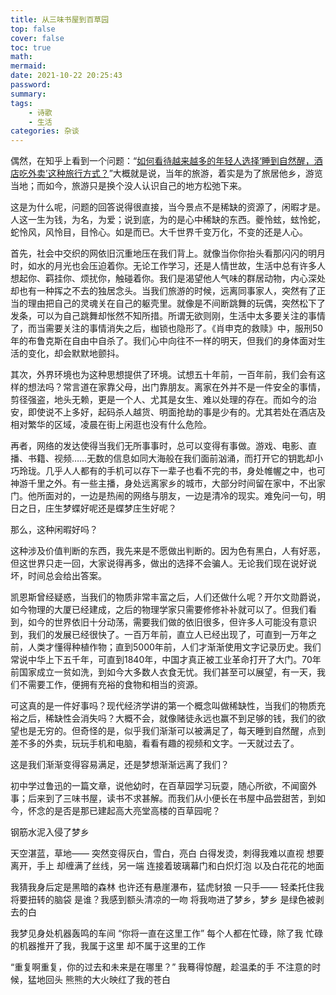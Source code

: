 ```yaml
---
title: 从三味书屋到百草园
top: false
cover: false
toc: true
math:
mermaid:
date: 2021-10-22 20:25:43
password:
summary:
tags:
    - 诗歌
    - 生活
categories: 杂谈
---
```


偶然，在知乎上看到一个问题：“[如何看待越来越多的年轻人选择‘睡到自然醒，酒店吃外卖’这种旅行方式？](https://www.zhihu.com/question/439200189)”大概就是说，当年的旅游，着实是为了旅居他乡，游览当地；而如今，旅游只是换个没人认识自己的地方松弛下来。

这是为什么呢，问题的回答说得很直接，当今景点不是稀缺的资源了，闲暇才是。人这一生为钱，为名，为爱；说到底，为的是心中稀缺的东西。夔怜蚿，蚿怜蛇，蛇怜风，风怜目，目怜心。如是而已。大千世界千变万化，不变的还是人心。

首先，社会中交织的网依旧沉重地压在我们背上。就像当你你抬头看那闪闪的明月时，如水的月光也会压迫着你。无论工作学习，还是人情世故，生活中总有许多人想起你、羁挂你、烦扰你，触碰着你。我们是渴望他人气味的群居动物，内心深处却也有一种挥之不去的独居念头。当我们旅游的时候，远离同事家人，突然有了正当的理由把自己的灵魂关在自己的躯壳里。就像是不间断跳舞的玩偶，突然松下了发条，可以为自己跳舞却怅然不知所措。所谓无欲则刚，生活中太多要关注的事情了，而当需要关注的事情消失之后，枷锁也隐形了。《肖申克的救赎》中，服刑50年的布鲁克斯在自由中自杀了。我们心中向往不一样的明天，但我们的身体面对生活的变化，却会默默地颤抖。

其次，外界环境也为这种思想提供了环境。试想五十年前，一百年前，我们会有这样的想法吗？常言道在家靠父母，出门靠朋友。离家在外并不是一件安全的事情，剪径强盗，地头无赖，更是一个人、尤其是女生、难以处理的存在。而如今的治安，即使说不上多好，起码杀人越货、明面抢劫的事是少有的。尤其若处在酒店及相对繁华的区域，凌晨在街上闲逛也没有什么危险。

再者，网络的发达使得当我们无所事事时，总可以变得有事做。游戏、电影、直播、书籍、视频……无数的信息如同大海般在我们面前汹涌，而打开它的钥匙却小巧玲珑。几乎人人都有的手机可以存下一辈子也看不完的书，身处帷幄之中，也可神游千里之外。有一些主播，身处远离家乡的城市，大部分时间留在家中，不出家门。他所面对的，一边是热闹的网络与朋友，一边是清冷的现实。难免问一句，明日之日，庄生梦蝶好呢还是蝶梦庄生好呢？

那么，这种闲暇好吗？

这种涉及价值判断的东西，我先来是不愿做出判断的。因为色有黑白，人有好恶，但这世界只走一回，大家说得再多，做出的选择不会骗人。无论我们现在说好说坏，时间总会给出答案。

凯恩斯曾经疑惑，当我们的物质非常丰富之后，人们还做什么呢？开尔文勋爵说，如今物理的大厦已经建成，之后的物理学家只需要修修补补就可以了。但我们看到，如今的世界依旧十分动荡，需要我们做的依旧很多，但许多人可能没有意识到，我们的发展已经很快了。一百万年前，直立人已经出现了，可直到一万年之前，人类才懂得种植作物；直到5000年前，人们才渐渐使用文字记录历史。我们常说中华上下五千年，可直到1840年，中国才真正被工业革命打开了大门。70年前国家成立一贫如洗，到如今大多数人衣食无忧。我们甚至可以展望，有一天，我们不需要工作，便拥有充裕的食物和相当的资源。

可这真的是一件好事吗？现代经济学讲的第一个概念叫做稀缺性，当我们的物质充裕之后，稀缺性会消失吗？大概不会，就像赌徒永远也赢不到足够的钱，我们的欲望也是无穷的。但奇怪的是，似乎我们渐渐可以被满足了，每天睡到自然醒，点到差不多的外卖，玩玩手机和电脑，看看有趣的视频和文字。一天就过去了。

这是我们渐渐变得容易满足，还是梦想渐渐远离了我们？

初中学过鲁迅的一篇文章，说他幼时，在百草园学习玩耍，随心所欲，不闻窗外事；后来到了三味书屋，读书不求甚解。而我们从小便长在书屋中品尝甜苦，到如今，怀念的是否是那已建起高大亮堂高楼的百草园呢？

钢筋水泥入侵了梦乡

天空湛蓝，草地——
突然变得灰白，雪白，亮白
白得发烫，刺得我难以直视
想要离开，手上
却缠满了丝线，另一端
连接着玻璃幕门和白炽灯泡
以及白花花的地面

我猜我身后定是黑暗的森林
也许还有悬崖瀑布，猛虎豺狼
一只手——
轻柔托住我将要扭转的脑袋
是谁？我感到额头清凉的一吻
将我吻进了梦乡，梦乡
是绿色被剥去的白

我梦见身处机器轰鸣的车间
“你将一直在这里工作”
每个人都在忙碌，除了我
忙碌的机器推开了我，我属于这里
却不属于这里的工作

“重复啊重复，你的过去和未来是在哪里？”
我蓦得惊醒，趁温柔的手
不注意的时候，猛地回头
熊熊的大火映红了我的苍白
